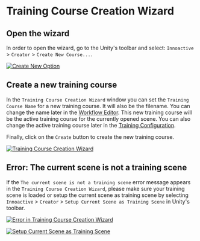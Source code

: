 # Training Course Creation Wizard

## Open the wizard

In order to open the wizard, go to the Unity's toolbar and select: `Innoactive` > `Creator` > `Create New Course...`.

[![Create New Option](../images/course-creation-wizard/create-new.png "")](../images/course-creation-wizard/create-new.png)

## Create a new training course

In the `Training Course Creation Wizard` window you can set the `Training Course Name` for a new training course. It will also be the filename. You can change the name later in the [Workflow Editor](workflow-editor.md).
This new training course will be the active training course for the currently opened scene. You can also change the active training course later in the [Training Configuration](training-configuration.md).


Finally, click on the `Create` button to create the new training course.

[![Training Course Creation Wizard](../images/course-creation-wizard/creation-wizard.png "")](../images/course-creation-wizard/creation-wizard.png)

## Error: The current scene is not a training scene

If the `The current scene is not a training scene` error message appears in the `Training Course Creation Wizard`, please make sure your training scene is loaded or setup the current scene as training scene by selecting `Innoactive` > `Creator` > `Setup Current Scene as Training Scene` in Unity's toolbar.

[![Error in Training Course Creation Wizard](../images/course-creation-wizard/error-wizard.png "")](../images/course-creation-wizard/error-wizard.png)

[![Setup Current Scene as Training Scene](../images/training-configuration/setup-scene.png "")](../images/training-configuration/setup-scene.png)
